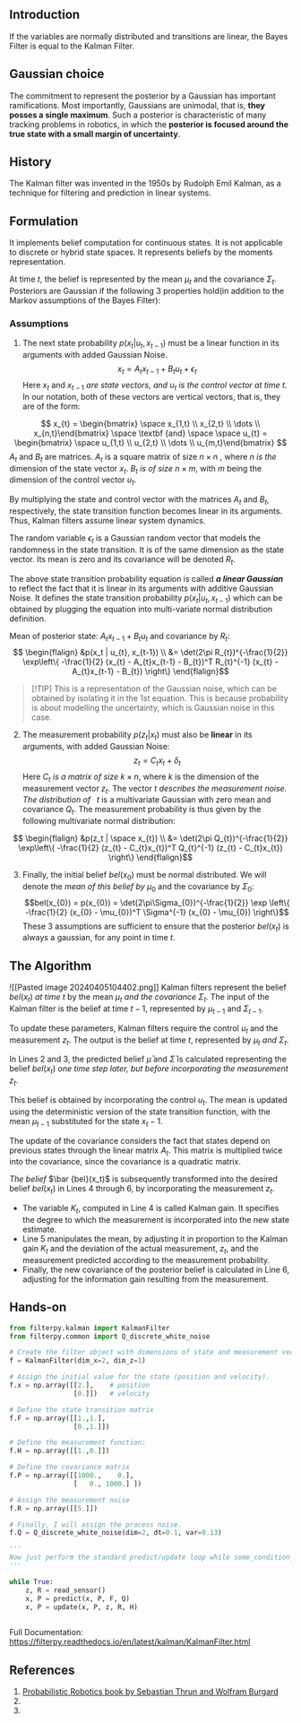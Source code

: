 ## Introduction
If the variables are normally distributed and transitions are linear, the Bayes Filter is equal to the Kalman Filter.
## Gaussian choice
The commitment to represent the posterior by a Gaussian has important ramifications. Most importantly, Gaussians are unimodal, that is, **they posses a single maximum**. Such a posterior is characteristic of many tracking problems in robotics, in which the **posterior is focused around the true state with a small margin of uncertainty**.

## History
The Kalman filter was invented in the 1950s by Rudolph Emil Kalman, as a 
technique for filtering and prediction in linear systems.

## Formulation
It implements belief computation for continuous states. It is not applicable to discrete or hybrid state spaces. It represents beliefs by the moments representation. 

At time $t$, the belief is represented by the mean $\mu_t$ and the covariance $\Sigma_t$. Posteriors are Gaussian if the following 3 properties hold(in addition to the Markov assumptions of the Bayes Filter):

### Assumptions
1. The next state probability $p(x_{t}|u_{t}, x_{t-1})$ must be a linear function in its arguments with added Gaussian Noise. $$x_{t} = A_{t}x_{t-1} + B_{t}u_{t} + \epsilon_{t} $$
Here $x_t$ and $x_{t-1}$ _are state vectors, and $u_t$  is the control vector at time_ $t$. In our
notation, both of these vectors are vertical vectors, that is, they are of the form:

$$ x_{t} = \begin{bmatrix} \space x_{1,t} \\ x_{2,t} \\ \dots \\ x_{n,t}\end{bmatrix} \space \textbf {and} \space \space u_{t} = \begin{bmatrix} \space u_{1,t} \\ u_{2,t} \\ \dots \\ u_{m,t}\end{bmatrix} $$
$A_t$ and $B_t$ are matrices. $A_t$ is a square matrix of size  $n\times n$ , where  $n$ _is the_
dimension of the state vector  $x_t$. $B_t$ _is of size_ $n \times m$, with $m$ being the dimension of the control vector $u_t$. 

 By multiplying the state and control vector with the matrices $A_t$  and $B_t$, respectively, the state transition function becomes linear in its arguments. 
 Thus, Kalman filters assume linear system dynamics. 
 
 The random variable $\epsilon_t$ is a Gaussian random vector that models the randomness in the state transition. It is of the same dimension as the state vector. Its mean is zero and its covariance will be denoted $R_t$. 

The above state transition probability equation is called _**a linear Gaussian**_ to reflect the fact that it is linear in its arguments with additive Gaussian Noise. It defines the state transition probability $p(x_t | u_{t}, x_{t-1})$ which can be obtained by plugging the equation into multi-variate normal distribution definition.

Mean of posterior state: $A_{t}x_{t-1} + B_{t}u_{t}$ and covariance by $R_t$:
$$ \begin{flalign}
&p(x_t | u_{t}, x_{t-1}) \\
&= \det(2\pi R_{t})^{-\frac{1}{2}} \exp\left\{ -\frac{1}{2} (x_{t} - A_{t}x_{t-1} - B_{t})^T R_{t}^{-1} (x_{t} - A_{t}x_{t-1} - B_{t}) \right\}
\end{flalign}$$
>[!TIP] This is a representation of the Gaussian noise, which can be obtained by isolating it in the 1st equation. This is because probability is about modelling the uncertainty, which is Gaussian noise in this case. 

2. The measurement probability $p(z_{t}|x_{t})$ must also be **linear** in its arguments, with added Gaussian Noise: $$z_{t} = C_{t}x_{t} + \delta_{t}$$
Here $C_t$ _is a matrix of size_ $k \times n$, where  $k$  is the dimension of the measurement vector $z_t$. The vector $t$ _describes the measurement noise. The distribution of_  $t$
is a multivariate Gaussian with zero mean and covariance $Q_t$. The measurement
probability is thus given by the following multivariate normal distribution:

$$ \begin{flalign}
&p(z_t | \space x_{t}) \\
&= \det(2\pi Q_{t})^{-\frac{1}{2}} \exp\left\{ -\frac{1}{2} (z_{t} - C_{t}x_{t})^T Q_{t}^{-1} (z_{t} - C_{t}x_{t}) \right\}
\end{flalign}$$

3. Finally, the initial belief $bel(x_0)$ must be normal distributed. We will denote the _mean of this belief by_ $\mu_0$  and the covariance by $\Sigma_{0}$: 
$$bel(x_{0}) = p(x_{0}) = \det(2\pi\Sigma_{0})^{-\frac{1}{2}} \exp \left\{  -\frac{1}{2} (x_{0} - \mu_{0})^T \Sigma^{-1} (x_{0} - \mu_{0}) \right\}$$
These 3 assumptions are sufficient to ensure that the posterior $bel(x_t)$ is always a gaussian, for any point in time $t$. 

## The Algorithm

![[Pasted image 20240405104402.png]]
Kalman filters represent the belief $bel(x_t)$ _at time_ $t$ by the mean $\mu_{t}$ _and the covariance_ $\Sigma_t$. The input of the Kalman filter is the belief at time $t-1$, represented by $\mu_{t-1}$  and $\Sigma_{t-1}$.

To update these parameters, Kalman filters require the control  $u_t$ and the measurement $z_t$. The output is the belief at time $t$, represented by $\mu_t$ _and_  $\Sigma_t$.

In Lines 2 and 3, the predicted belief $\bar \mu$ and $\bar\Sigma$ is calculated representing the belief $bel(x_t)$ _one time step later, but before incorporating the measurement_ $z_t$. 

This belief is obtained by incorporating the control $u_t$. The mean is updated using the deterministic version of the state transition function, with the mean $\mu_{t-1}$  substituted for the state $x_t-1$. 

The update of the covariance considers the fact that states depend on
previous states through the linear matrix $A_t$. This matrix is multiplied twice into the covariance, since the covariance is a quadratic matrix.

_The belief_ $\bar {bel}(x_t)$ is subsequently transformed into the desired belief $bel(x_t)$ in Lines 4 through 6, by incorporating the measurement $z_t$. 

- The variable $K_t$, computed in Line 4 is called Kalman gain. It specifies the degree to which the measurement is incorporated into the new state estimate. 
- Line 5 manipulates the mean, by adjusting it in proportion to the Kalman gain $K_{t}$ and the deviation of the actual measurement, $z_t$, and the measurement predicted according to the measurement probability.
- Finally, the new covariance of the posterior belief is calculated in Line 6, adjusting for the information gain resulting from the measurement.

## Hands-on
```Python
from filterpy.kalman import KalmanFilter
from filterpy.common import Q_discrete_white_noise

# Create the filter object with dimensions of state and measurement vectors.
f = KalmanFilter(dim_x=2, dim_z=1)

# Assign the initial value for the state (position and velocity).
f.x = np.array([[2.],    # position
                [0.]])   # velocity

# Define the state transition matrix
f.F = np.array([[1.,1.],
                [0.,1.]])

# Define the measurement function:
f.H = np.array([[1.,0.]])

# Define the covariance matrix
f.P = np.array([[1000.,    0.],
                [   0., 1000.] ])

# Assign the measurement noise
f.R = np.array([[5.]])

# Finally, I will assign the process noise.
f.Q = Q_discrete_white_noise(dim=2, dt=0.1, var=0.13)

'''
Now just perform the standard predict/update loop while some_condition_is_true:
'''

while True:
    z, R = read_sensor()
    x, P = predict(x, P, F, Q)
    x, P = update(x, P, z, R, H)
    
```


Full Documentation:
https://filterpy.readthedocs.io/en/latest/kalman/KalmanFilter.html

## References
1. [Probabilistic Robotics book by Sebastian Thrun and Wolfram Burgard](http://www.probabilistic-robotics.org/)
2. 
3. 
